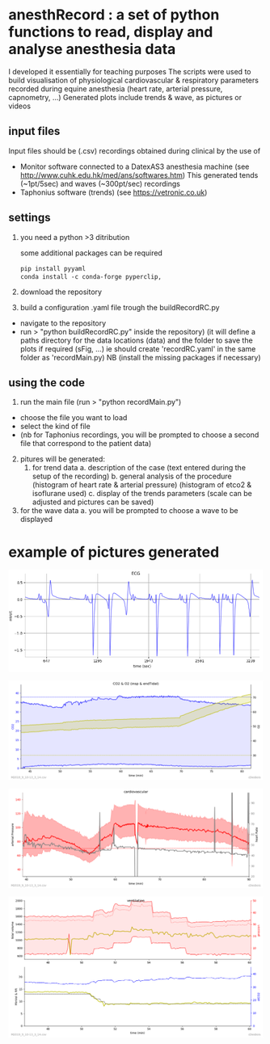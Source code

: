 # anesthRecord : a set of python functions to read, display and analyse anesthesia data

I developed it essentially for teaching purposes
The scripts were used to build visualisation of physiological
cardiovascular & respiratory parameters recorded during equine anesthesia
(heart rate, arterial pressure, capnometry, ...)
Generated plots include trends & wave, as pictures or videos

## input files
Input files should be (.csv) recordings obtained during clinical by the use of
- Monitor software connected to a DatexAS3 anesthesia machine
(see http://www.cuhk.edu.hk/med/ans/softwares.htm)
This generated tends (~1pt/5sec) and waves (~300pt/sec) recordings
- Taphonius software (trends) (see https://vetronic.co.uk)

## settings
1. you need a python >3 ditribution

   some  additional packages can be required

	```
	pip install pyyaml
 	conda install -c conda-forge pyperclip,
	```

2. download the repository

3. build a configuration .yaml file trough the buildRecordRC.py
* navigate to the repository
* run > "python buildRecordRC.py" inside the repository)
(it will define a paths directory for the data locations (data)
 and the folder to save the plots if required (sFig, ...)
ie should create 'recordRC.yaml' in the same folder as 'recordMain.py)
NB (install the missing packages if necessary)


## using the code
1. run the main file (run > "python recordMain.py")
* choose the file you want to load
* select the kind of file
* (nb for Taphonius recordings, you will be prompted to choose a second file that correspond to the patient data)
2. pitures will be generated:
   1. for trend data
    a. description of the case
           (text entered during the setup of the recording)
    b. general analysis of the procedure
            (histogram of heart rate & arterial pressure)
            (histogram of etco2 & isoflurane used)
    c. display of the trends parameters
            (scale can be adjusted and pictures can be saved)
  2. for the wave data
     a. you will be prompted to choose a wave to be displayed

# example of pictures generated

![](fig/ekg.png)

![](fig/co2o2.png)

![](fig/card.png)

![](fig/recruit.png)






